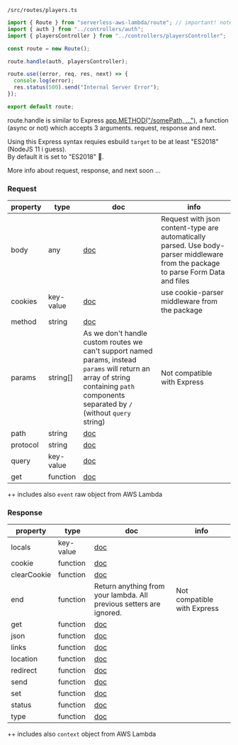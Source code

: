 `/src/routes/players.ts`

```js
import { Route } from "serverless-aws-lambda/route"; // important! note the /route
import { auth } from "../controllers/auth";
import { playersController } from "../controllers/playersController";

const route = new Route();

route.handle(auth, playersController);

route.use((error, req, res, next) => {
  console.log(error);
  res.status(500).send("Internal Server Error");
});

export default route;
```

route.handle is similar to Express [app.METHOD("/somePath, ...")](https://expressjs.com/en/4x/api.html#app), a function (async or not) which accepts 3 arguments. request, response and next.

Using this Express syntax requies esbuild `target` to be at least "ES2018" (NodeJS 11 i guess).  
By default it is set to "ES2018" 🙂.

More info about request, response, and next soon ...

### Request

| property | type      | doc                                                                                                                                                                                    | info                                                                                                                              |
| -------- | --------- | -------------------------------------------------------------------------------------------------------------------------------------------------------------------------------------- | --------------------------------------------------------------------------------------------------------------------------------- |
| body     | any       | [doc](https://expressjs.com/en/4x/api.html#req.body)                                                                                                                                   | Request with json content-type are automatically parsed. Use body-parser middleware from the package to parse Form Data and files |
| cookies  | key-value | [doc](https://expressjs.com/en/4x/api.html#req.cookies)                                                                                                                                | use cookie-parser middleware from the package                                                                                     |
| method   | string    | [doc](https://expressjs.com/en/4x/api.html#req.method)                                                                                                                                 |                                                                                                                                   |
| params   | string[]  | As we don't handle custom routes we can't support named params, instead `params` will return an array of string containing `path` components separated by `/` (without `query` string) | Not compatible with Express                                                                                                       |
| path     | string    | [doc](https://expressjs.com/en/4x/api.html#req.path)                                                                                                                                   |                                                                                                                                   |
| protocol | string    | [doc](https://expressjs.com/en/4x/api.html#req.protocol)                                                                                                                               |                                                                                                                                   |
| query    | key-value | [doc](https://expressjs.com/en/4x/api.html#req.query)                                                                                                                                  |                                                                                                                                   |
| get      | function  | [doc](https://expressjs.com/en/4x/api.html#req.get)                                                                                                                                    |                                                                                                                                   |

++ includes also `event` raw object from AWS Lambda

### Response

| property    | type      | doc                                                                 | info                        |
| ----------- | --------- | ------------------------------------------------------------------- | --------------------------- |
| locals      | key-value | [doc](https://expressjs.com/en/4x/api.html#res.locals)              |                             |
| cookie      | function  | [doc](https://expressjs.com/en/4x/api.html#res.cookie)              |                             |
| clearCookie | function  | [doc](https://expressjs.com/en/4x/api.html#res.clearCookie)         |                             |
| end         | function  | Return anything from your lambda. All previous setters are ignored. | Not compatible with Express |
| get         | function  | [doc](https://expressjs.com/en/4x/api.html#res.get)                 |                             |
| json        | function  | [doc](https://expressjs.com/en/4x/api.html#res.json)                |                             |
| links       | function  | [doc](https://expressjs.com/en/4x/api.html#res.links)               |                             |
| location    | function  | [doc](https://expressjs.com/en/4x/api.html#res.location)            |                             |
| redirect    | function  | [doc](https://expressjs.com/en/4x/api.html#res.redirect)            |                             |
| send        | function  | [doc](https://expressjs.com/en/4x/api.html#res.send)                |                             |
| set         | function  | [doc](https://expressjs.com/en/4x/api.html#res.set)                 |                             |
| status      | function  | [doc](https://expressjs.com/en/4x/api.html#res.status)              |                             |
| type        | function  | [doc](https://expressjs.com/en/4x/api.html#res.type)                |                             |

++ includes also `context` object from AWS Lambda
